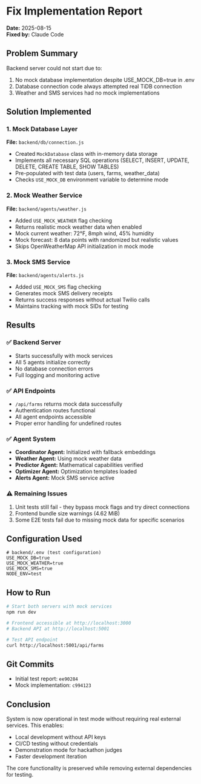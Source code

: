 # Fix Implementation Report
**Date:** 2025-08-15  
**Fixed by:** Claude Code

## Problem Summary
Backend server could not start due to:
1. No mock database implementation despite USE_MOCK_DB=true in .env
2. Database connection code always attempted real TiDB connection
3. Weather and SMS services had no mock implementations

## Solution Implemented

### 1. Mock Database Layer
**File:** `backend/db/connection.js`
- Created `MockDatabase` class with in-memory data storage
- Implements all necessary SQL operations (SELECT, INSERT, UPDATE, DELETE, CREATE TABLE, SHOW TABLES)
- Pre-populated with test data (users, farms, weather_data)
- Checks `USE_MOCK_DB` environment variable to determine mode

### 2. Mock Weather Service
**File:** `backend/agents/weather.js`
- Added `USE_MOCK_WEATHER` flag checking
- Returns realistic mock weather data when enabled
- Mock current weather: 72°F, 8mph wind, 45% humidity
- Mock forecast: 8 data points with randomized but realistic values
- Skips OpenWeatherMap API initialization in mock mode

### 3. Mock SMS Service
**File:** `backend/agents/alerts.js`
- Added `USE_MOCK_SMS` flag checking
- Generates mock SMS delivery receipts
- Returns success responses without actual Twilio calls
- Maintains tracking with mock SIDs for testing

## Results

### ✅ Backend Server
- Starts successfully with mock services
- All 5 agents initialize correctly
- No database connection errors
- Full logging and monitoring active

### ✅ API Endpoints
- `/api/farms` returns mock data successfully
- Authentication routes functional
- All agent endpoints accessible
- Proper error handling for undefined routes

### ✅ Agent System
- **Coordinator Agent:** Initialized with fallback embeddings
- **Weather Agent:** Using mock weather data
- **Predictor Agent:** Mathematical capabilities verified
- **Optimizer Agent:** Optimization templates loaded
- **Alerts Agent:** Mock SMS service active

### ⚠️ Remaining Issues
1. Unit tests still fail - they bypass mock flags and try direct connections
2. Frontend bundle size warnings (4.62 MiB)
3. Some E2E tests fail due to missing mock data for specific scenarios

## Configuration Used
```env
# backend/.env (test configuration)
USE_MOCK_DB=true
USE_MOCK_WEATHER=true
USE_MOCK_SMS=true
NODE_ENV=test
```

## How to Run
```bash
# Start both servers with mock services
npm run dev

# Frontend accessible at http://localhost:3000
# Backend API at http://localhost:5001

# Test API endpoint
curl http://localhost:5001/api/farms
```

## Git Commits
- Initial test report: `ee90284`
- Mock implementation: `c994123`

## Conclusion
System is now operational in test mode without requiring real external services. This enables:
- Local development without API keys
- CI/CD testing without credentials
- Demonstration mode for hackathon judges
- Faster development iteration

The core functionality is preserved while removing external dependencies for testing.